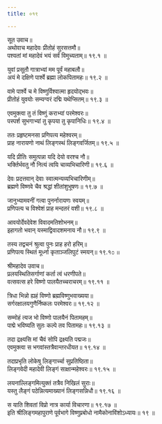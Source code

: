 ```yaml
---
title: ०१९

---
```

सूत उवाच॥  
अथोवाच महादेवः प्रीतोहं सुरसत्तमौ॥  
पश्यतां मां महादेवं भयं सर्वं विमुच्यताम्॥ १९.१ ॥  
  
युवां प्रसूतौ गात्राभ्यां मम पूर्वं महाबलौ॥  
अयं मे दक्षिणे पार्श्वे ब्रह्मा लोकपितामहः॥ १९.२ ॥  
  
वामे पार्श्वे च मे विष्णुर्विश्वात्मा हृदयोद्भवः॥  
प्रीतोहं युवयोः सम्यग्वरं दद्मि यथेप्सितम्॥ १९.३ ॥  
  
एवमुक्त्वा तु तं विष्णुं कराभ्यां परमेश्वरः॥  
पस्पर्श सुभगाभ्यां तु कृपया तु कृपानिधिः॥ १९.४ ॥  
  
ततः प्रहृष्टमनसा प्रणिपत्य महेश्वरम्॥  
प्राह नारायणो नाथं लिङ्गस्थं लिङ्गवर्जितम्॥ १९.५ ॥  
  
यदि प्रीतिः समुत्पन्ना यदि देयो वरश्च नौ॥  
भर्क्तिर्भवतु नौ नित्यं त्वयि चाव्यभिचारिणी॥ १९.६ ॥  
  
देवः प्रदत्तवान् देवाः स्वात्मन्यव्यभिचारिणीम्॥  
ब्रह्मणे विष्णवे चैव श्रद्धां शीतांशुभूषणः॥ १९.७ ॥  
  
जानुभ्यामवनीं गत्वा पुनर्नारायणः स्वयम्॥  
प्रणिपत्य च विश्वेशं प्राह मन्दतरं वशी॥ १९.८ ॥  
  
आवयोर्देवदेवेश विवादमतिशोभनम्॥  
इहागतो भवान् यस्माद्विवादशमनाय नौ॥ १९.९ ॥  
  
तस्य तद्वचनं श्रुत्वा पुनः प्राह हरो हरिम्॥  
प्रणिपत्य स्थितं मूर्ध्ना कृताञ्जलिपुटं स्मयन्॥ १९.१೦ ॥  
  
श्रीमहादेव उवाच॥  
प्रलयस्थितिसर्गाणां कर्ता त्वं धरणीपते॥  
वत्सवत्स हरे विष्णो पालयैतच्चराचरम्॥ १९.११ ॥  
  
त्रिधा भिन्नो ह्यहं विष्णो ब्रह्मविष्णुभवाख्यया॥  
सर्गरक्षालयगुणैर्निष्कलः परमेश्वरः॥ १९.१२ ॥  
  
सम्मोहं त्यज भो विष्णो पालयैनं पितामहम्॥  
पाद्मे भविष्यति सुतः कल्पे तव पितामहः॥ १९.१३ ॥  
  
तदा द्रक्ष्यसि मां चैवं सोपि द्रक्ष्यति पद्मजः॥  
एवमुक्त्वा स भगवांस्तत्रैवान्तरधीयत॥ १९.१४ ॥  
  
तदाप्रभृति लोकेषु लिङ्गार्च्चा सुप्रतिष्ठिता॥  
लिङ्गवेदी महादेवी लिङ्गं साक्षान्महेश्वरः॥ १९.१५ ॥  
  
लयनाल्लिङ्गमित्युक्तं तत्रैव निखिलं सुराः॥  
यस्तु लैङ्गं पठेन्नित्यमाख्यानं लिङ्गसन्निधौ॥ १९.१६ ॥  
  
स याति शिवतां विप्रो नात्र कार्या विचारणा॥ १९.१७ ॥  
इति श्रीलिङ्गमहापुराणे पूर्वभागे विष्णुप्रबोधो नामैकोनाविंशोऽध्यायः॥ १९ ॥